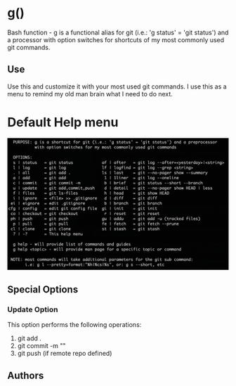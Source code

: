 # g()

Bash function - g is a functional alias for git (i.e.: 'g status' = 'git status') and a processor
with option switches for shortcuts of my most commonly used git commands.

## Use

Use this and customize it with your most used git commands.   I use this as a menu to remind my old man brain what I need to do next.

# Default Help menu

![When you execute g() without parameters you will get the following:](https://github.com/al-jimenez/g/blob/master/g.png?raw=true)

## Special Options

### Update Option
This option performs the following operations:
  1) git add .
  2) git commit -m "<commit message>"
  3) git push (if remote repo defined)



## Authors
